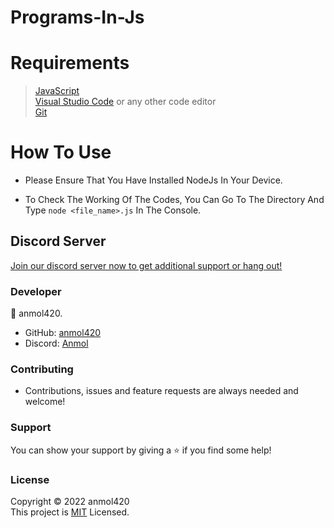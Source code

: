 # Programs-In-Js

<h1>Requirements</h1>

>[JavaScript](https://nodejs.org/en/download/) <br>
[Visual Studio Code](https://code.visualstudio.com/) or any other code editor <br>
[Git](https://git-scm.com/downloads)

<h1>How To Use</h1>

- Please Ensure That You Have Installed NodeJs In Your Device.

- To Check The Working Of The Codes, You Can Go To The Directory And Type `node <file_name>.js` In The Console.

<h2>Discord Server</h2>

[Join our discord server now to get additional support or hang out!](https://discord.gg/QGf3q7e3J5)

<h3>Developer</h3>

👤 anmol420.
- GitHub: [anmol420](https://www.github.com/anmol420)
- Discord: [Anmol](https://www.discord.com/users/875986400649052191)

<h3>Contributing</h3>

- Contributions, issues and feature requests are always needed and welcome!

<h3>Support</h3>

You can show your support by giving a ⭐ if you find some help!

<h3>License</h3>

Copyright © 2022 anmol420<br>
This project is [MIT](https://en.wikipedia.org/wiki/MIT_License) Licensed.

